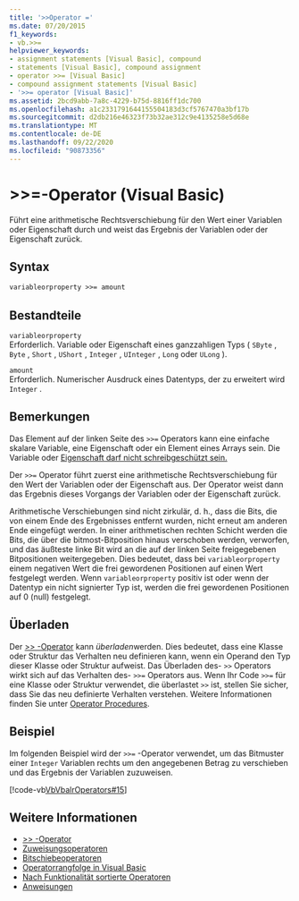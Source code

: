 ```yaml
---
title: '>>Operator ='
ms.date: 07/20/2015
f1_keywords:
- vb.>>=
helpviewer_keywords:
- assignment statements [Visual Basic], compound
- statements [Visual Basic], compound assignment
- operator >>= [Visual Basic]
- compound assignment statements [Visual Basic]
- '>>= operator [Visual Basic]'
ms.assetid: 2bcd9abb-7a8c-4229-b75d-8816ff1dc700
ms.openlocfilehash: a1c2331791644155504183d3cf5767470a3bf17b
ms.sourcegitcommit: d2db216e46323f73b32ae312c9e4135258e5d68e
ms.translationtype: MT
ms.contentlocale: de-DE
ms.lasthandoff: 09/22/2020
ms.locfileid: "90873356"
---
```

# <a name="-operator-visual-basic"></a>>>=-Operator (Visual Basic)

Führt eine arithmetische Rechtsverschiebung für den Wert einer Variablen oder Eigenschaft durch und weist das Ergebnis der Variablen oder der Eigenschaft zurück.  
  
## <a name="syntax"></a>Syntax  
  
```vb  
variableorproperty >>= amount  
```  
  
## <a name="parts"></a>Bestandteile  

 `variableorproperty`  
 Erforderlich. Variable oder Eigenschaft eines ganzzahligen Typs ( `SByte` , `Byte` , `Short` , `UShort` , `Integer` , `UInteger` , `Long` oder `ULong` ).  
  
 `amount`  
 Erforderlich. Numerischer Ausdruck eines Datentyps, der zu erweitert wird `Integer` .  
  
## <a name="remarks"></a>Bemerkungen  

 Das Element auf der linken Seite des `>>=` Operators kann eine einfache skalare Variable, eine Eigenschaft oder ein Element eines Arrays sein. Die Variable oder [Eigenschaft darf nicht schreibgeschützt sein.](../modifiers/readonly.md)  
  
 Der `>>=` Operator führt zuerst eine arithmetische Rechtsverschiebung für den Wert der Variablen oder der Eigenschaft aus. Der Operator weist dann das Ergebnis dieses Vorgangs der Variablen oder der Eigenschaft zurück.  
  
 Arithmetische Verschiebungen sind nicht zirkulär, d. h., dass die Bits, die von einem Ende des Ergebnisses entfernt wurden, nicht erneut am anderen Ende eingefügt werden. In einer arithmetischen rechten Schicht werden die Bits, die über die bitmost-Bitposition hinaus verschoben werden, verworfen, und das äußteste linke Bit wird an die auf der linken Seite freigegebenen Bitpositionen weitergegeben. Dies bedeutet, dass bei `variableorproperty` einem negativen Wert die frei gewordenen Positionen auf einen Wert festgelegt werden. Wenn `variableorproperty` positiv ist oder wenn der Datentyp ein nicht signierter Typ ist, werden die frei gewordenen Positionen auf 0 (null) festgelegt.  
  
## <a name="overloading"></a>Überladen  

 Der [>> -Operator](right-shift-operator.md) kann *überladen*werden. Dies bedeutet, dass eine Klasse oder Struktur das Verhalten neu definieren kann, wenn ein Operand den Typ dieser Klasse oder Struktur aufweist. Das Überladen des- `>>` Operators wirkt sich auf das Verhalten des- `>>=` Operators aus. Wenn Ihr Code `>>=` für eine Klasse oder Struktur verwendet, die überlastet `>>` ist, stellen Sie sicher, dass Sie das neu definierte Verhalten verstehen. Weitere Informationen finden Sie unter [Operator Procedures](../../programming-guide/language-features/procedures/operator-procedures.md).  
  
## <a name="example"></a>Beispiel  

 Im folgenden Beispiel wird der `>>=` -Operator verwendet, um das Bitmuster einer `Integer` Variablen rechts um den angegebenen Betrag zu verschieben und das Ergebnis der Variablen zuzuweisen.  
  
 [!code-vb[VbVbalrOperators#15](~/samples/snippets/visualbasic/VS_Snippets_VBCSharp/VbVbalrOperators/VB/Class1.vb#15)]  
  
## <a name="see-also"></a>Weitere Informationen

- [>> -Operator](right-shift-operator.md)
- [Zuweisungsoperatoren](assignment-operators.md)
- [Bitschiebeoperatoren](bit-shift-operators.md)
- [Operatorrangfolge in Visual Basic](operator-precedence.md)
- [Nach Funktionalität sortierte Operatoren](operators-listed-by-functionality.md)
- [Anweisungen](../../programming-guide/language-features/statements.md)
